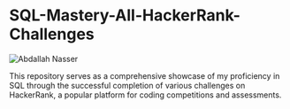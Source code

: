 # SQL-Mastery-All-HackerRank-Challenges



![Abdallah Nasser](https://github.com/AbdallahNasserr/SQL-Mastery-All-HackerRank-Challenges/assets/137197588/34ba967b-68d7-4776-8f9b-41fed21e2952)


This repository serves as a comprehensive showcase of my proficiency in SQL through the successful completion of various challenges on HackerRank, a popular platform for coding competitions and assessments.
